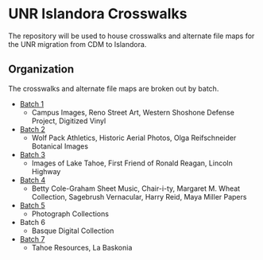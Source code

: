 # UNR Islandora Crosswalks
The repository will be used to house crosswalks and alternate file maps for the UNR migration from CDM to Islandora.

## Organization
The crosswalks and alternate file maps are broken out by batch.
* [Batch 1](https://github.com/ngerth/unr_islandora_crosswalks/tree/master/batch1)
  * Campus Images, Reno Street Art, Western Shoshone Defense Project, Digitized Vinyl
* [Batch 2](https://github.com/ngerth/unr_islandora_crosswalks/tree/master/batch2)
  * Wolf Pack Athletics, Historic Aerial Photos, Olga Reifschneider Botanical Images
* [Batch 3](https://github.com/ngerth/unr_islandora_crosswalks/tree/master/batch3)
  * Images of Lake Tahoe, First Friend of Ronald Reagan, Lincoln Highway
* [Batch 4](https://github.com/ngerth/unr_islandora_crosswalks/tree/master/batch4)
  * Betty Cole-Graham Sheet Music, Chair-i-ty, Margaret M. Wheat Collection, Sagebrush Vernacular, Harry Reid, Maya Miller Papers
* [Batch 5](https://github.com/ngerth/unr_islandora_crosswalks/tree/master/batch5)
  * Photograph Collections
* Batch 6
  * Basque Digital Collection
* [Batch 7](https://github.com/ngerth/unr_islandora_crosswalks/tree/master/batch7)
  * Tahoe Resources, La Baskonia
